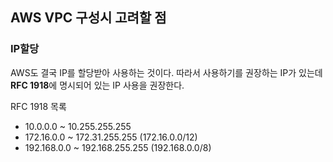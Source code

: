 ## AWS VPC 구성시 고려할 점

### IP할당 
AWS도 결국 IP를 할당받아 사용하는 것이다. 따라서 사용하기를 권장하는 IP가 있는데 **RFC 1918**에 명시되어 있는 IP 사용을 권장한다.

RFC 1918 목록
- 10.0.0.0 ~ 10.255.255.255
- 172.16.0.0 ~ 172.31.255.255 (172.16.0.0/12)
- 192.168.0.0 ~ 192.168.255.255 (192.168.0.0/8)
